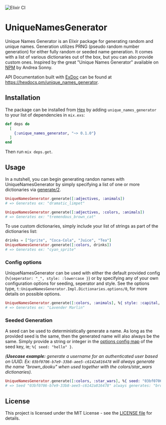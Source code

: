 ![Elixir CI](https://github.com/jongirard/unique_names_generator/actions/workflows/elixir.yml/badge.svg)

# UniqueNamesGenerator

Unique Names Generator is an Elixir package for generating random and unique names. Generation utilizes PRNG (pseudo random number generation) for either fully random or seeded name generation. It comes with a list of various dictionaries out of the box, but you can also provide custom ones. Inspired by the great "Unique Names Generator" available on [NPM](https://www.npmjs.com/package/unique-names-generator) by Andrea Sonny.

API Documentation built with [ExDoc](https://github.com/elixir-lang/ex_doc) can be found at <https://hexdocs.pm/unique_names_generator>.

## Installation

The package can be installed from [Hex](https://hex.pm/docs/publish)
by adding `unique_names_generator` to your list of dependencies in `mix.exs`:

```elixir
def deps do
  [
    {:unique_names_generator, "~> 0.1.0"}
  ]
end
```
Then run `mix deps.get`.

## Usage

In a nutshell, you can begin generating randon names with UniqueNamesGenerator by simply specifying a list of one or more dictionaries via [generate/2](`UniqueNamesGenerator.generate/2`). 

```elixir
UniqueNamesGenerator.generate([:adjectives, :animals])
# => Generates ex: "dramatic_limpet"

UniqueNamesGenerator.generate([:adjectives, :colors, :animals])
# => Generates ex: "tremendous_brown_cat"
```

To use custom dictionaries, simply include your list of strings as part of the dictionaries list:

```elixir
drinks = ["Sprite", "Coca-Cola", "Juice", "Tea"]
UniqueNamesGenerator.generate([:colors, drinks])
# => Generates ex: "cyan_sprite"
```

### Config options

UniqueNamesGenerator can be used with either the default provided config (`%{seperator: "_", style: :lowercase }`) or by specifying any of your own configuration options for seeding, seperator and style. See the options type, `t:UniqueNamesGenerator.Impl.Dictionaries.options/0`, for more details on possible options.

```elixir
UniqueNamesGenerator.generate([:colors, :animals], %{ style: :capital, separator: " " })
# => Generates ex: "Lavender Marlin"
```

### Seeded Generation

A seed can be used to deterministically generate a name. As long as the provided seed is the same, then the generated name will also always be the same. Simply provide a string or integer in the [options config map](`t:UniqueNamesGenerator.Impl.Dictionaries.options/0`) of the seed key, ie; `%{ seed: "hello" }`. 

_(**Usecase example:** generate a username for an authenticated user based on UUID. Ex: `03bf0706-b7e9-33b8-aee5-c6142a816478` will always generate the name "brown_dooku" when used together with the colors/star_wars dictionaries)._

```elixir
UniqueNamesGenerator.generate([:colors, :star_wars], %{ seed: "03bf0706-b7e9-33b8-aee5-c6142a816478" })
# => Seed "03bf0706-b7e9-33b8-aee5-c6142a816478" always generates: "brown_dooku"
```

## License
This project is licensed under the MIT License - see the [LICENSE file](https://github.com/jongirard/unique_names_generator/blob/development/LICENSE) for details.

